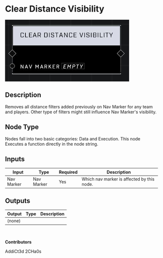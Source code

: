 # Clear Distance Visibility
![](../../../.gitbook/assets/clear-distance-visibility.JPG)
## Description
Removes all distance filters added previously on Nav Marker for any team and players. Other type of filters might still influence Nav Marker's visibility.

## Node Type
Nodes fall into two basic categories: Data and Execution. This node Executes a function directly in the node string.

## Inputs
| Input | Type | Required | Description |
|------------------|------------------|----------|--------------------------------------------------------------|
| Nav Marker | Nav Marker | Yes | Which nav marker is affected by this node. |

## Outputs
| Output | Type | Description |
|------------------|------------------|--------------------------------------------------------------|
| (none) | | |

\
\
**Contributors**

AddiCt3d 2CHa0s